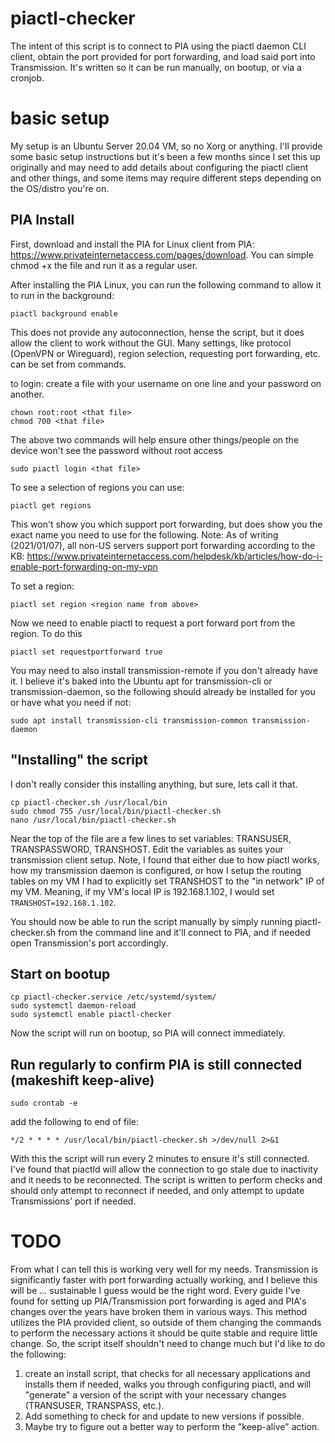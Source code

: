 # piactl-checker

The intent of this script is to connect to PIA using the piactl daemon CLI client, obtain the port provided for port forwarding, and load said port into Transmission. It's written so it can be run manually, on bootup, or via a cronjob.

# basic setup

My setup is an Ubuntu Server 20.04 VM, so no Xorg or anything. I'll provide some basic setup instructions but it's been a few months since I set this up originally and may need to add details about configuring the piactl client and other things, and some items may require different steps depending on the OS/distro you're on.


## PIA Install
First, download and install the PIA for Linux client from PIA: https://www.privateinternetaccess.com/pages/download. You can simple chmod +x the file and run it as a regular user.

After installing the PIA Linux, you can run the following command to allow it to run in the background:

    piactl background enable

This does not provide any autoconnection, hense the script, but it does allow the client to work without the GUI. Many settings, like protocol (OpenVPN or Wireguard), region selection, requesting port forwarding, etc. can be set from commands.

to login:
create a file with your username on one line and your password on another.

    chown root:root <that file>
    chmod 700 <that file>
  
The above two commands will help ensure other things/people on the device won't see the password without root access

    sudo piactl login <that file>

To see a selection of regions you can use:

    piactl get regions

This won't show you which support port forwarding, but does show you the exact name you need to use for the following. Note: As of writing (2021/01/07), all non-US servers support port forwarding according to the KB: https://www.privateinternetaccess.com/helpdesk/kb/articles/how-do-i-enable-port-forwarding-on-my-vpn

To set a region:

    piactl set region <region name from above>
  
Now we need to enable piactl to request a port forward port from the region. To do this

    piactl set requestportforward true

You may need to also install transmission-remote if you don't already have it. I believe it's baked into the Ubuntu apt for transmission-cli or transmission-daemon, so the following should already be installed for you or have what you need if not:

    sudo apt install transmission-cli transmission-common transmission-daemon

## "Installing" the script

I don't really consider this installing anything, but sure, lets call it that.

    cp piactl-checker.sh /usr/local/bin
    sudo chmod 755 /usr/local/bin/piactl-checker.sh
    nano /usr/local/bin/piactl-checker.sh

Near the top of the file are a few lines to set variables: TRANSUSER, TRANSPASSWORD, TRANSHOST. Edit the variables as suites your transmission client setup. Note, I found that either due to how piactl works, how my transmission daemon is configured, or how I setup the routing tables on my VM I had to explicitly set TRANSHOST to the "in network" IP of my VM. Meaning, if my VM's local IP is 192.168.1.102, I would set `TRANSHOST=192.168.1.102`.

You should now be able to run the script manually by simply running piactl-checker.sh from the command line and it'll connect to PIA, and if needed open Transmission's port accordingly.

## Start on bootup

    cp piactl-checker.service /etc/systemd/system/
    sudo systemctl daemon-reload
    sudo systemctl enable piactl-checker

Now the script will run on bootup, so PIA will connect immediately.

## Run regularly to confirm PIA is still connected (makeshift keep-alive)

    sudo crontab -e

add the following to end of file:

    */2 * * * * /usr/local/bin/piactl-checker.sh >/dev/null 2>&1
  
With this the script will run every 2 minutes to ensure it's still connected. I've found that piactld will allow the connection to go stale due to inactivity and it needs to be reconnected. The script is written to perform checks and should only attempt to reconnect if needed, and only attempt to update Transmissions' port if needed.

# TODO

From what I can tell this is working very well for my needs. Transmission is significantly faster with port forwarding actually working, and I believe this will be ... sustainable I guess would be the right word. Every guide I've found for setting up PIA/Transmission port forwarding is aged and PIA's changes over the years have broken them in various ways. This method utilizes the PIA provided client, so outside of them changing the commands to perform the necessary actions it should be quite stable and require little change. So, the script itself shouldn't need to change much but I'd like to do the following:

1. create an install script, that checks for all necessary applications and installs them if needed, walks you through configuring piactl, and will "generate" a version of the script with your necessary changes (TRANSUSER, TRANSPASS, etc.).
1. Add something to check for and update to new versions if possible.
1. Maybe try to figure out a better way to perform the "keep-alive" action.
